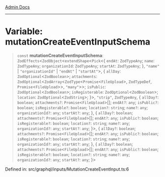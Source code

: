 [Admin Docs](/)

***

# Variable: mutationCreateEventInputSchema

> `const` **mutationCreateEventInputSchema**: `ZodEffects`\<`ZodObject`\<`extendShape`\<`Pick`\<\{ `endAt`: `ZodTypeAny`; `name`: `ZodTypeAny`; `organizationId`: `ZodTypeAny`; `startAt`: `ZodTypeAny`; \}, `"name"` \| `"organizationId"` \| `"endAt"` \| `"startAt"`\>, \{ `allDay`: `ZodOptional`\<`ZodBoolean`\>; `attachments`: `ZodOptional`\<`ZodArray`\<`ZodType`\<`Promise`\<`FileUpload`\>, `ZodTypeDef`, `Promise`\<`FileUpload`\>\>, `"many"`\>\>; `isPublic`: `ZodOptional`\<`ZodBoolean`\>; `isRegisterable`: `ZodOptional`\<`ZodBoolean`\>; `location`: `ZodOptional`\<`ZodString`\>; \}\>, `"strip"`, `ZodTypeAny`, \{ `allDay?`: `boolean`; `attachments?`: `Promise`\<`FileUpload`\>[]; `endAt?`: `any`; `isPublic?`: `boolean`; `isRegisterable?`: `boolean`; `location?`: `string`; `name?`: `any`; `organizationId?`: `any`; `startAt?`: `any`; \}, \{ `allDay?`: `boolean`; `attachments?`: `Promise`\<`FileUpload`\>[]; `endAt?`: `any`; `isPublic?`: `boolean`; `isRegisterable?`: `boolean`; `location?`: `string`; `name?`: `any`; `organizationId?`: `any`; `startAt?`: `any`; \}\>, \{ `allDay?`: `boolean`; `attachments?`: `Promise`\<`FileUpload`\>[]; `endAt?`: `any`; `isPublic?`: `boolean`; `isRegisterable?`: `boolean`; `location?`: `string`; `name?`: `any`; `organizationId?`: `any`; `startAt?`: `any`; \}, \{ `allDay?`: `boolean`; `attachments?`: `Promise`\<`FileUpload`\>[]; `endAt?`: `any`; `isPublic?`: `boolean`; `isRegisterable?`: `boolean`; `location?`: `string`; `name?`: `any`; `organizationId?`: `any`; `startAt?`: `any`; \}\>

Defined in: src/graphql/inputs/MutationCreateEventInput.ts:6
